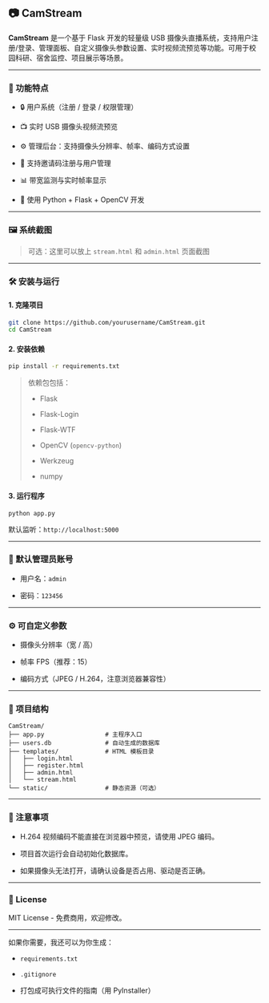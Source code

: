 ## 📷 CamStream

**CamStream** 是一个基于 Flask 开发的轻量级 USB 摄像头直播系统，支持用户注册/登录、管理面板、自定义摄像头参数设置、实时视频流预览等功能。可用于校园科研、宿舍监控、项目展示等场景。

***

### 🚀 功能特点

* 🔒 用户系统（注册 / 登录 / 权限管理）

* 📺 实时 USB 摄像头视频流预览

* ⚙️ 管理后台：支持摄像头分辨率、帧率、编码方式设置

* 🧩 支持邀请码注册与用户管理

* 📊 带宽监测与实时帧率显示

* 🐍 使用 Python + Flask + OpenCV 开发

***

### 🖼️ 系统截图

> 可选：这里可以放上 `stream.html` 和 `admin.html` 页面截图

***

### 🛠️ 安装与运行

#### 1. 克隆项目

```bash
git clone https://github.com/yourusername/CamStream.git
cd CamStream
```

#### 2. 安装依赖

```bash
pip install -r requirements.txt
```

> 依赖包包括：
>
> * Flask
>
> * Flask-Login
>
> * Flask-WTF
>
> * OpenCV (`opencv-python`)
>
> * Werkzeug
>
> * numpy

#### 3. 运行程序

```
python app.py
```

默认监听：`http://localhost:5000`

***

### 🔐 默认管理员账号

* 用户名：`admin`

* 密码：`123456`

***

### ⚙️ 可自定义参数

* 摄像头分辨率（宽 / 高）

* 帧率 FPS（推荐：15）

* 编码方式（JPEG / H.264，注意浏览器兼容性）

***

### 📁 项目结构

```
CamStream/
├── app.py                 # 主程序入口
├── users.db               # 自动生成的数据库
├── templates/             # HTML 模板目录
│   ├── login.html
│   ├── register.html
│   ├── admin.html
│   └── stream.html
└── static/                # 静态资源（可选）
```

***

### 📌 注意事项

* H.264 视频编码不能直接在浏览器中预览，请使用 JPEG 编码。

* 项目首次运行会自动初始化数据库。

* 如果摄像头无法打开，请确认设备是否占用、驱动是否正确。

***

### 📄 License

MIT License - 免费商用，欢迎修改。

***

如果你需要，我还可以为你生成：

* `requirements.txt`

* `.gitignore`

* 打包成可执行文件的指南（用 PyInstaller）
